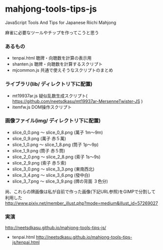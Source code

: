 mahjong-tools-tips-js
=====================

JavaScript Tools And Tips for Japanese Riichi Mahjong
  
  
麻雀に必要なツールやチップを作ってこうと思う
  
  
  
### あるもの  
* tenpai.html 聴牌・向聴数を計算の表示用  
* shanten.js 聴牌・向聴数を計算するスクリプト  
* mjcommon.js 共通で使えそうなスクリプトのまとめ  

### ライブラリ(lib/ ディレクトリ下に配置)  
* mt19937ar.js 疑似乱数生成スクリプト( https://github.com/neetsdkasu/mt19937ar-MersenneTwister-JS )  
* itemfw.js DOM操作スクリプト  
  
  
### 画像ファイル(img/ ディレクトリ下に配置)  
* slice_0_0.png ～ slice_0_8.png (萬子 1m～9m)  
* slice_0_9.png (萬子 赤５萬)  
* slice_1_0.png ～ slice_1_8.png (筒子 1p～9p)  
* slice_1_9.png (筒子 赤５筒)  
* slice_2_0.png ～ slice_2_8.png (索子 1s～9s)  
* slice_2_9.png (索子 赤５索)  
* slice_3_0.png ～ slice_3_3.png (東南西北)  
* slice_3_4.png ～ slice_3_6.png (發中白)  
* slice_3_7.png ～ slice_3_9.png (牌の背面 ３色分)  
  
尚、これらの牌画像は私が自前で作った画像(下記URL参照)をGIMPで分割して利用した  
http://www.pixiv.net/member_illust.php?mode=medium&illust_id=57269027  


### 実演
http://neetsdkasu.github.io/mahjong-tools-tips-js/  
  
* tenpai.html http://neetsdkasu.github.io/mahjong-tools-tips-js/tenpai.html  

